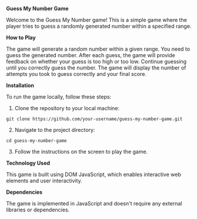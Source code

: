 **Guess My Number Game**

Welcome to the Guess My Number game! This is a simple game where the player tries to guess a randomly generated number within a specified range.

**How to Play**

The game will generate a random number within a given range.
You need to guess the generated number.
After each guess, the game will provide feedback on whether your guess is too high or too low.
Continue guessing until you correctly guess the number.
The game will display the number of attempts you took to guess correctly and your final score.

**Installation**

To run the game locally, follow these steps:

1. Clone the repository to your local machine:

```git clone https://github.com/your-username/guess-my-number-game.git```

2. Navigate to the project directory:

```cd guess-my-number-game```


3. Follow the instructions on the screen to play the game.

**Technology Used**

This game is built using DOM JavaScript, which enables interactive web elements and user interactivity.

**Dependencies**

The game is implemented in JavaScript and doesn't require any external libraries or dependencies.
